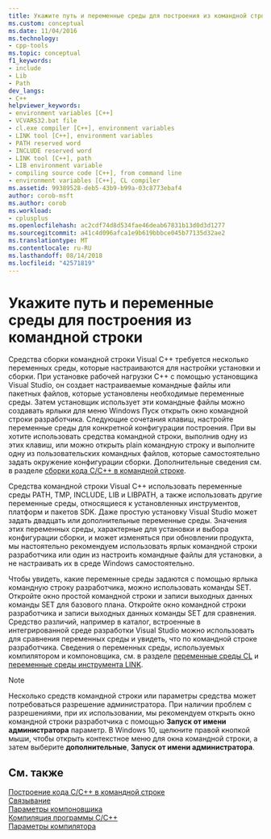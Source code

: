 ```yaml
---
title: Укажите путь и переменные среды для построения из командной строки | Документация Майкрософт
ms.custom: conceptual
ms.date: 11/04/2016
ms.technology:
- cpp-tools
ms.topic: conceptual
f1_keywords:
- include
- Lib
- Path
dev_langs:
- C++
helpviewer_keywords:
- environment variables [C++]
- VCVARS32.bat file
- cl.exe compiler [C++], environment variables
- LINK tool [C++], environment variables
- PATH reserved word
- INCLUDE reserved word
- LINK tool [C++], path
- LIB environment variable
- compiling source code [C++], from command line
- environment variables [C++], CL compiler
ms.assetid: 99389528-deb5-43b9-b99a-03c8773ebaf4
author: corob-msft
ms.author: corob
ms.workload:
- cplusplus
ms.openlocfilehash: ac2cdf74d8d534fae46deab67831b13d0d3d1277
ms.sourcegitcommit: a41c4d096afca1e9b619bbbce045b77135d32ae2
ms.translationtype: MT
ms.contentlocale: ru-RU
ms.lasthandoff: 08/14/2018
ms.locfileid: "42571819"
---
```

# <a name="set-the-path-and-environment-variables-for-command-line-builds"></a>Укажите путь и переменные среды для построения из командной строки

Средства сборки командной строки Visual C++ требуется несколько переменных среды, которые настраиваются для настройки установки и сборки. При установке рабочей нагрузки C++ с помощью установщика Visual Studio, он создает настраиваемые командные файлы или пакетных файлов, которые установлены необходимые переменные среды. Затем установщик использует эти командные файлы можно создавать ярлыки для меню Windows Пуск открыть окно командной строки разработчика. Следующие сочетания клавиш, настройте переменные среды для конкретной конфигурации построения. При вы хотите использовать средства командной строки, выполнив одну из этих клавиш, или можно открыть plain командную строку и выполните одну из пользовательских командных файлов, которые самостоятельно задать окружение конфигурации сборки. Дополнительные сведения см. в разделе [сборки кода C/C++ в командной строке](building-on-the-command-line.md).  
  
Средства командной строки Visual C++ использовать переменные среды PATH, TMP, INCLUDE, LIB и LIBPATH, а также использовать другие переменные среды, относящиеся к установленных инструментов, платформ и пакетов SDK. Даже простую установку Visual Studio может задать двадцать или дополнительные переменные среды. Значения этих переменных среды, характерные для установки и выбора конфигурации сборки, и может изменяться при обновлении продукта, мы настоятельно рекомендуем использовать ярлык командной строки разработчика или один из настроить командные файлы для установки, а не настраивать их в среде Windows самостоятельно. 

Чтобы увидеть, какие переменные среды задаются с помощью ярлыка командную строку разработчика, можно использовать команды SET. Откройте окно простой командной строки и записи выходных данных команды SET для базового плана. Откройте окно командной строки разработчика и записи выходных данных команды SET для сравнения. Средство различий, например в каталог, встроенные в интегрированной среде разработки Visual Studio можно использовать для сравнения переменных среды и увидеть, что по командной строке разработчика. Сведения о переменных среды, используемых компилятором и компоновщика, см. в разделе [переменные среды CL](../build/reference/cl-environment-variables.md) и [переменные среды инструмента LINK](../build/reference/link-environment-variables.md).  
  
> [!NOTE]
>  Несколько средств командной строки или параметры средства может потребоваться разрешение администратора. При наличии проблем с разрешениями, при их использовании, мы рекомендуем открыть окно командной строки разработчика с помощью **Запуск от имени администратора** параметр. В Windows 10, щелкните правой кнопкой мыши, чтобы открыть контекстное меню для окна командной строки, а затем выберите **дополнительные**, **Запуск от имени администратора**.  
  
## <a name="see-also"></a>См. также  

[Построение кода C/C++ в командной строке](../build/building-on-the-command-line.md)   
[Связывание](../build/reference/linking.md)   
[Параметры компоновщика](../build/reference/linker-options.md)   
[Компиляция программы C/C++](../build/reference/compiling-a-c-cpp-program.md)   
[Параметры компилятора](../build/reference/compiler-options.md)